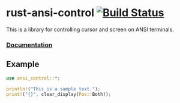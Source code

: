 # rust-ansi-control [![Build Status](https://travis-ci.org/halship/rust-ansi-control.svg?branch=master)](https://travis-ci.org/halship/rust-ansi-control)
This is a library for controlling cursor and screen on ANSI terminals.

### [Documentation](http://halship.github.io/rust-ansi-control/ansi_control/)


## Example

```rust
use ansi_control::*;

println!("This is a sample text.");
print!("{}", clear_display(Pos::Both));

```
